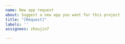 ```yaml
---
name: New app request
about: Suggest a new app you want for this project
title: "[Request]"
labels: ''
assignees: zhoujin7

---
```


<!-- **Please describe the app you want to add.**
App name, description, website, where to download, the license, special note [...] -->
